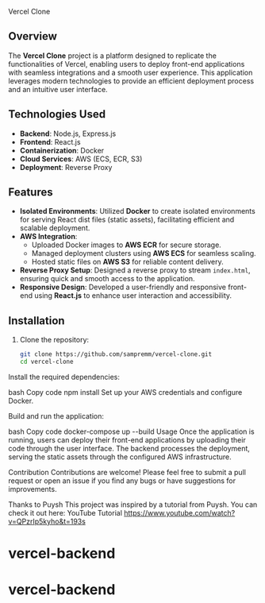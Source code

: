  Vercel Clone

## Overview
The **Vercel Clone** project is a platform designed to replicate the functionalities of Vercel, enabling users to deploy front-end applications with seamless integrations and a smooth user experience. This application leverages modern technologies to provide an efficient deployment process and an intuitive user interface.

## Technologies Used
- **Backend**: Node.js, Express.js
- **Frontend**: React.js
- **Containerization**: Docker
- **Cloud Services**: AWS (ECS, ECR, S3)
- **Deployment**: Reverse Proxy

## Features
- **Isolated Environments**: Utilized **Docker** to create isolated environments for serving React dist files (static assets), facilitating efficient and scalable deployment.
- **AWS Integration**: 
  - Uploaded Docker images to **AWS ECR** for secure storage.
  - Managed deployment clusters using **AWS ECS** for seamless scaling.
  - Hosted static files on **AWS S3** for reliable content delivery.
- **Reverse Proxy Setup**: Designed a reverse proxy to stream `index.html`, ensuring quick and smooth access to the application.
- **Responsive Design**: Developed a user-friendly and responsive front-end using **React.js** to enhance user interaction and accessibility.

## Installation
1. Clone the repository:
   ```bash
   git clone https://github.com/sampremm/vercel-clone.git
   cd vercel-clone
Install the required dependencies:

bash
Copy code
npm install
Set up your AWS credentials and configure Docker.

Build and run the application:

bash
Copy code
docker-compose up --build
Usage
Once the application is running, users can deploy their front-end applications by uploading their code through the user interface. The backend processes the deployment, serving the static assets through the configured AWS infrastructure.

Contribution
Contributions are welcome! Please feel free to submit a pull request or open an issue if you find any bugs or have suggestions for improvements.

Thanks to Puysh
This project was inspired by a tutorial from Puysh. You can check it out here: YouTube Tutorial https://www.youtube.com/watch?v=QPzrIp5kyho&t=193s
# vercel-backend
# vercel-backend
